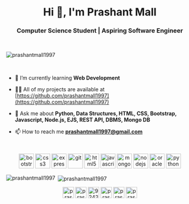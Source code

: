 <h1 align="center">Hi 👋, I'm Prashant Mall</h1>
<h3 align="center">Computer Science Student | Aspiring Software Engineer</h3>

<br>
<p align="left"> <img src="https://komarev.com/ghpvc/?username=prashantmall1997" alt="prashantmall1997" /> </p>
<br>

- 🌱 I’m currently learning **Web Development**

- 👨‍💻 All of my projects are available at [https://github.com/prashantmall1997](https://github.com/prashantmall1997)

- 💬 Ask me about **Python, Data Structures, HTML, CSS, Bootstrap, Javascript, Node.js, EJS, REST API, DBMS, Mongo DB**

- 📫 How to reach me **prashantmall1997@gmail.com**

<br>

<p align="center"><img src="https://devicons.github.io/devicon/devicon.git/icons/bootstrap/bootstrap-plain.svg" alt="bootstrap" width="40" height="40"/> <img src="https://devicons.github.io/devicon/devicon.git/icons/css3/css3-original-wordmark.svg" alt="css3" width="40" height="40"/> <img src="https://devicons.github.io/devicon/devicon.git/icons/express/express-original-wordmark.svg" alt="express" width="40" height="40"/> <img src="https://www.vectorlogo.zone/logos/git-scm/git-scm-icon.svg" alt="git" width="40" height="40"/> <img src="https://devicons.github.io/devicon/devicon.git/icons/html5/html5-original-wordmark.svg" alt="html5" width="40" height="40"/> <img src="https://devicons.github.io/devicon/devicon.git/icons/javascript/javascript-original.svg" alt="javascript" width="40" height="40"/> <img src="https://devicons.github.io/devicon/devicon.git/icons/mongodb/mongodb-original-wordmark.svg" alt="mongodb" width="40" height="40"/> <img src="https://devicons.github.io/devicon/devicon.git/icons/nodejs/nodejs-original-wordmark.svg" alt="nodejs" width="40" height="40"/> <img src="https://devicons.github.io/devicon/devicon.git/icons/oracle/oracle-original.svg" alt="oracle" width="40" height="40"/> <img src="https://devicons.github.io/devicon/devicon.git/icons/python/python-original.svg" alt="python" width="40" height="40"/></p><p><img align="left" src="https://github-readme-stats.vercel.app/api/top-langs/?username=prashantmall1997&layout=compact&hide=html" alt="prashantmall1997" /></p>

<p>&nbsp;<img align="center" src="https://github-readme-stats.vercel.app/api?username=prashantmall1997&show_icons=true" alt="prashantmall1997" /></p>

<p align="center">
<a href="https://twitter.com/prashantmall97" target="blank"><img align="center" src="https://cdn.jsdelivr.net/npm/simple-icons@3.0.1/icons/twitter.svg" alt="prashantmall97" height="30" width="30" /></a>
<a href="https://linkedin.com/in/prashantmall1997" target="blank"><img align="center" src="https://cdn.jsdelivr.net/npm/simple-icons@3.0.1/icons/linkedin.svg" alt="prashantmall1997" height="30" width="30" /></a>
<a href="https://stackoverflow.com/users/9242694" target="blank"><img align="center" src="https://cdn.jsdelivr.net/npm/simple-icons@3.0.1/icons/stackoverflow.svg" alt="9242694" height="30" width="30" /></a>
<a href="https://fb.com/prashantmall1997" target="blank"><img align="center" src="https://cdn.jsdelivr.net/npm/simple-icons@3.0.1/icons/facebook.svg" alt="prashantmall1997" height="30" width="30" /></a>
<a href="https://instagram.com/prashant.mall" target="blank"><img align="center" src="https://cdn.jsdelivr.net/npm/simple-icons@3.0.1/icons/instagram.svg" alt="prashant.mall" height="30" width="30" /></a>
<a href="https://www.youtube.com/c/prashantmall1997" target="blank"><img align="center" src="https://cdn.jsdelivr.net/npm/simple-icons@3.0.1/icons/youtube.svg" alt="prashantmall1997" height="30" width="30" /></a>
</p>
